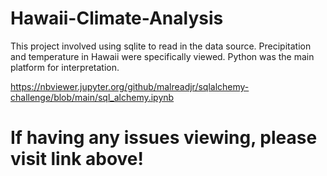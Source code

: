 # Hawaii-Climate-Analysis
This project involved using sqlite to read in the data source.  Precipitation and temperature in Hawaii were specifically viewed.  Python was the main platform for interpretation.


https://nbviewer.jupyter.org/github/malreadjr/sqlalchemy-challenge/blob/main/sql_alchemy.ipynb
# If having any issues viewing, please visit link above!
